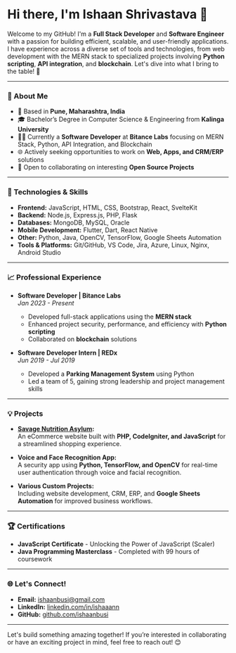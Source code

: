 # Hi there, I'm Ishaan Shrivastava 👋

Welcome to my GitHub! I'm a **Full Stack Developer** and **Software Engineer** with a passion for building efficient, scalable, and user-friendly applications. I have experience across a diverse set of tools and technologies, from web development with the MERN stack to specialized projects involving **Python scripting**, **API integration**, and **blockchain**. Let's dive into what I bring to the table! 🚀

---

### 💼 About Me
- 📍 Based in **Pune, Maharashtra, India**
- 🎓 Bachelor’s Degree in Computer Science & Engineering from **Kalinga University**
- 👨‍💻 Currently a **Software Developer** at **Bitance Labs** focusing on MERN Stack, Python, API Integration, and Blockchain
- 🌐 Actively seeking opportunities to work on **Web, Apps, and CRM/ERP** solutions
- 🤝 Open to collaborating on interesting **Open Source Projects**

---

### 🔧 Technologies & Skills
- **Frontend:** JavaScript, HTML, CSS, Bootstrap, React, SvelteKit
- **Backend:** Node.js, Express.js, PHP, Flask
- **Databases:** MongoDB, MySQL, Oracle
- **Mobile Development:** Flutter, Dart, React Native
- **Other:** Python, Java, OpenCV, TensorFlow, Google Sheets Automation
- **Tools & Platforms:** Git/GitHub, VS Code, Jira, Azure, Linux, Nginx, Android Studio

---

### 📈 Professional Experience
- **Software Developer | Bitance Labs**  
  *Jan 2023 - Present*  
  - Developed full-stack applications using the **MERN stack**
  - Enhanced project security, performance, and efficiency with **Python scripting**
  - Collaborated on **blockchain** solutions

- **Software Developer Intern | REDx**  
  *Jun 2019 - Jul 2019*  
  - Developed a **Parking Management System** using Python
  - Led a team of 5, gaining strong leadership and project management skills

---

### 💡 Projects
- **[Savage Nutrition Asylum](https://github.com/ishaanbusi/Savage-Nutrition-Asylum):**  
  An eCommerce website built with **PHP, CodeIgniter, and JavaScript** for a streamlined shopping experience.

- **Voice and Face Recognition App:**  
  A security app using **Python, TensorFlow, and OpenCV** for real-time user authentication through voice and facial recognition.

- **Various Custom Projects:**  
  Including website development, CRM, ERP, and **Google Sheets Automation** for improved business workflows.

---

### 🏆 Certifications
- **JavaScript Certificate** - Unlocking the Power of JavaScript (Scaler)
- **Java Programming Masterclass** - Completed with 99 hours of coursework

---

### 🌐 Let's Connect!
- **Email:** [ishaanbusi@gmail.com](mailto:ishaanbusi@gmail.com)
- **LinkedIn:** [linkedin.com/in/ishaaann](https://linkedin.com/in/ishaaann)
- **GitHub:** [github.com/ishaanbusi](https://github.com/ishaanbusi)

---

Let's build something amazing together! If you’re interested in collaborating or have an exciting project in mind, feel free to reach out! 😊
